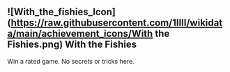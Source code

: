 ## ![With_the_fishies_Icon](https://raw.githubusercontent.com/1IlIl/wikidata/main/achievement_icons/With the Fishies.png) With the Fishies





Win a rated game. No secrets or tricks here.

